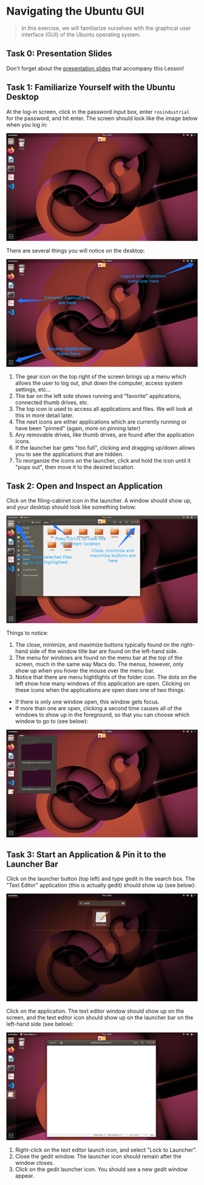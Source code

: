 # Navigating the Ubuntu GUI
> In this exercise, we will familiarize ourselves with the graphical user interface (GUI) of the Ubuntu operating system.

## Task 0: Presentation Slides
Don't forget about the [presentation slides](../../_downloads/slides/ROS-I%20Basic%20Developers%20Training%20-%20Session%200.pdf) that accompany this Lesson!

## Task 1: Familiarize Yourself with the Ubuntu Desktop
At the log-in screen, click in the password input box, enter `rosindustrial` for the password, and hit enter. The screen should look like the image below when you log in: 

![](../../_static/ubuntu_desktop.png)

There are several things you will notice on the desktop: 

![](../../_static/ubuntu_desktop_details.png)

1. The gear icon on the top right of the screen brings up a menu which allows the user to log out, shut down the computer, access system settings, etc...
2. The bar on the left side shows running and "favorite" applications, connected thumb drives, etc.
3. The top icon is used to access all applications and files. We will look at this in more detail later.
 1. The next icons are either applications which are currently running or have been "pinned" (again, more on pinning later)
 3. Any removable drives, like thumb drives, are found after the application icons.
 4. If the launcher bar gets "too full", clicking and dragging up/down allows you to see the applications that are hidden.
 5. To reorganize the icons on the launcher, click and hold the icon until it "pops out", then move it to the desired location.

## Task 2: Open and Inspect an Application
Click on the filing-cabinet icon in the launcher. A window should show up, and your desktop should look like something below: 

![](../../_static/ubuntu_folder_browser.png)

Things to notice:

1. The close, minimize, and maximize buttons typically found on the right-hand side of the window title bar are found on the left-hand side.
2. The menu for windows are found on the menu bar at the top of the screen, much in the same way Macs do. The menus, however, only show up when you hover the mouse over the menu bar.
3. Notice that there are menu hightlights of the folder icon. The dots on the left show how many windows of this application are open. Clicking on these icons when the applications are open does one of two things:
 * If there is only one window open, this window gets focus.
 * If more than one are open, clicking a second time causes all of the windows to show up in the foreground, so that you can choose which window to go to (see below): 

![](../../_static/ubuntu_inspect.png)

## Task 3: Start an Application & Pin it to the Launcher Bar
Click on the launcher button (top left) and type gedit in the search box. The "Text Editor" application (this is actually gedit) should show up (see below): 

![](../../_static/ubuntu_start_application.png)

Click on the application. The text editor window should show up on the screen, and the text editor icon should show up on the launcher bar on the left-hand side (see below):

![](../../_static/ubuntu_application_pin.png)

1. Right-click on the text editor launch icon, and select "Lock to Launcher".
2. Close the gedit window. The launcher icon should remain after the window closes.
3. Click on the gedit launcher icon. You should see a new gedit window appear.

